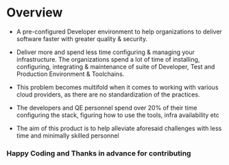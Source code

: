 # Overview

- A pre-configured Developer environment to help organizations to deliver software faster with greater quality & security.

- Deliver more and spend less time configuring & managing your infrastructure. The organizations spend a lot of time of installing, configuring, integrating & maintenance of suite of Developer, Test and Production Environment & Toolchains.

- This problem becomes multifold when it comes to working with various cloud providers, as there are no standardization of the practices.

- The developers and QE personnel spend over 20% of their time configuring the stack, figuring how to use the tools, infra availability etc

- The aim of this product is to help alleviate aforesaid challenges with less time and minimally skilled personnel
### Happy Coding and Thanks in advance for contributing
